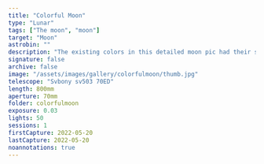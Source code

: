 ```yaml
---
title: "Colorful Moon"
type: "Lunar"
tags: ["The moon", "moon"]
target: "Moon"
astrobin: ""
description: "The existing colors in this detailed moon pic had their saturation boosted to bring out the colorful contrast."
signature: false
archive: false
image: "/assets/images/gallery/colorfulmoon/thumb.jpg"
telescope: "Svbony sv503 70ED"
length: 800mm
aperture: 70mm
folder: colorfulmoon
exposure: 0.03
lights: 50
sessions: 1
firstCapture: 2022-05-20
lastCapture: 2022-05-20
noannotations: true
---
```

